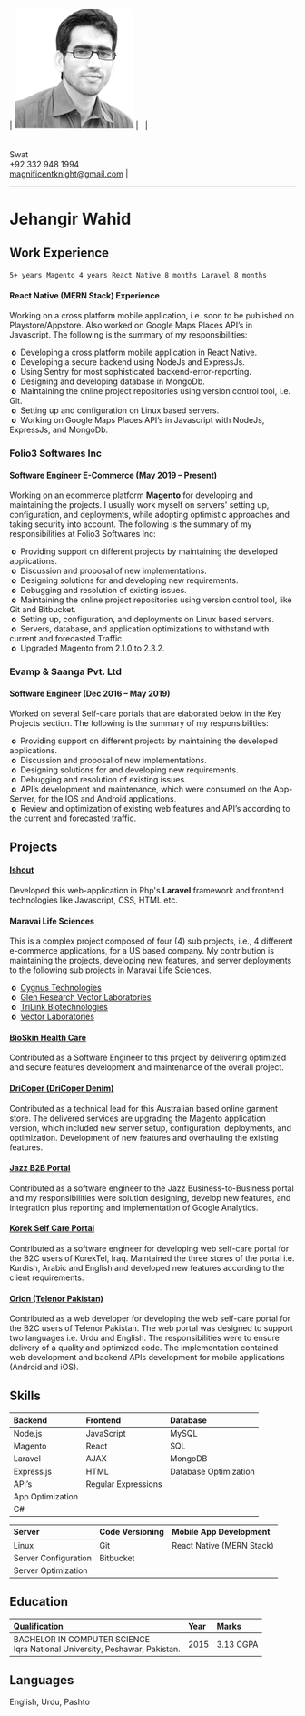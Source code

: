 <link rel="shortcut icon" type="image/x-icon" href="favicon.ico">

| <img class="my-img" src="assets/images/my_img.png" width="210" /> | <span>&nbsp;</span> | <br /><br /><br /> Swat <br /> +92 332 948 1994 <br /> magnificentknight@gmail.com |

<hr />

# Jehangir Wahid

## Work Experience
`5+ years`&nbsp; `Magento 4 years`&nbsp; `React Native 8 months`&nbsp; `Laravel 8 months`

#### React Native (MERN Stack) Experience
Working on a cross platform mobile application, i.e. soon to be published on Playstore/Appstore. Also worked on Google Maps Places API’s in Javascript. The following is the summary of my responsibilities:

<strong>&nbsp;o&nbsp;</strong> Developing a cross platform mobile application in React Native.<br />
<strong>&nbsp;o&nbsp;</strong> Developing a secure backend using NodeJs and ExpressJs.<br />
<strong>&nbsp;o&nbsp;</strong> Using Sentry for most sophisticated backend-error-reporting.<br />
<strong>&nbsp;o&nbsp;</strong> Designing and developing database in MongoDb.<br />
<strong>&nbsp;o&nbsp;</strong> Maintaining the online project repositories using version control tool, i.e. Git.<br />
<strong>&nbsp;o&nbsp;</strong> Setting up and configuration on Linux based servers.<br />
<strong>&nbsp;o&nbsp;</strong> Working on Google Maps Places API’s in Javascript with NodeJs, ExpressJs, and MongoDb.

### Folio3 Softwares Inc

#### Software Engineer E-Commerce (May 2019 – Present)

Working on an ecommerce platform **Magento** for developing and maintaining the projects. I usually work myself on servers' setting up, configuration, and deployments, while adopting optimistic approaches and taking security into account. The following is the summary of my responsibilities at Folio3 Softwares Inc: 

<strong>&nbsp;o&nbsp;</strong> Providing support on different projects by maintaining the developed applications.<br />
<strong>&nbsp;o&nbsp;</strong> Discussion and proposal of new implementations.<br />
<strong>&nbsp;o&nbsp;</strong> Designing solutions for and developing new requirements.<br />
<strong>&nbsp;o&nbsp;</strong> Debugging and resolution of existing issues.<br />
<strong>&nbsp;o&nbsp;</strong> Maintaining the online project repositories using version control tool, like Git and Bitbucket.<br />
<strong>&nbsp;o&nbsp;</strong> Setting up, configuration, and deployments on Linux based servers.<br />
<strong>&nbsp;o&nbsp;</strong> Servers, database, and application optimizations to withstand with current and forecasted Traffic.<br />
<strong>&nbsp;o&nbsp;</strong> Upgraded Magento from 2.1.0 to 2.3.2.

### Evamp & Saanga Pvt. Ltd

#### Software Engineer (Dec 2016 – May 2019) 

Worked on several Self-care portals that are elaborated below in the Key Projects section. The following is the summary of my responsibilities: 

<strong>&nbsp;o&nbsp;</strong> Providing support on different projects by maintaining the developed applications.<br />
<strong>&nbsp;o&nbsp;</strong> Discussion and proposal of new implementations.<br />
<strong>&nbsp;o&nbsp;</strong> Designing solutions for and developing new requirements.<br />
<strong>&nbsp;o&nbsp;</strong> Debugging and resolution of existing issues.<br />
<strong>&nbsp;o&nbsp;</strong> API’s development and maintenance, which were consumed on the App-Server, for the IOS and Android applications.<br />
<strong>&nbsp;o&nbsp;</strong> Review and optimization of existing web features and API’s according to the current and forecasted traffic.

## Projects

#### [Ishout](http://www.ishout.ae/)

Developed this web-application in Php's **Laravel** framework and frontend technologies like Javascript, CSS, HTML etc.
  
#### Maravai Life Sciences 

This is a complex project composed of four (4) sub projects, i.e., 4 different e-commerce applications, for a US based company. My contribution is maintaining the projects, developing new features, and server deployments to the following sub projects in Maravai Life Sciences. 

<strong>&nbsp;o&nbsp;</strong> [Cygnus Technologies](https://www.cygnustechnologies.com/)<br />
<strong>&nbsp;o&nbsp;</strong> [Glen Research Vector Laboratories](https://www.glenresearch.com/)<br />
<strong>&nbsp;o&nbsp;</strong> [TriLink Biotechnologies](https://www.trilinkbiotech.com/)<br />
<strong>&nbsp;o&nbsp;</strong> [Vector Laboratories](https://vectorlabs.com/)

#### [BioSkin Health Care](https://bioskin.com/)

Contributed as a Software Engineer to this project by delivering optimized and secure features development and maintenance of the overall project. 

#### [DriCoper (DriCoper Denim)](https://dricoper.com.au/)

Contributed as a technical lead for this Australian based online garment store. The delivered services are upgrading the Magento application version, which included new server setup, configuration, deployments, and optimization. Development of new features and overhauling the existing features. 

#### [Jazz B2B Portal](https://businessworld.jazz.com.pk/)

Contributed as a software engineer to the Jazz Business-to-Business portal and my responsibilities were solution designing, develop new features, and integration plus reporting and implementation of Google Analytics. 

#### [Korek Self Care Portal](https://www.korektel.com/)

Contributed as a software engineer for developing web self-care portal for the B2C users of KorekTel, Iraq. Maintained the three stores of the portal i.e. Kurdish, Arabic and English and developed new features according to the client requirements. 

#### [Orion (Telenor Pakistan)](https://www.telenor.com.pk/) 

Contributed as a web developer for developing the web self-care portal for the B2C users of Telenor Pakistan. The web portal was designed to support two languages i.e. Urdu and English. The responsibilities were to ensure delivery of a quality and optimized code. The implementation contained web development and backend APIs development for mobile applications (Android and iOS).

## Skills

| Backend | Frontend | Database |
|:--------|:---------|:---------|
| Node.js | JavaScript | MySQL |
| Magento | React | SQL |
| Laravel | AJAX | MongoDB |
| Express.js | HTML | Database Optimization |
| API’s | Regular Expressions | 
| App Optimization |
| C# |

| Server | Code Versioning | Mobile App Development |
|:-------|:----------------|:-----------------------|
| Linux | Git | React Native (MERN Stack) |
| Server Configuration | Bitbucket |
| Server Optimization |

## Education

| Qualification | Year | Marks|
|:--------------|:-----|:-----|
| BACHELOR IN COMPUTER SCIENCE <br /> Iqra National University, Peshawar, Pakistan. | 2015 | 3.13 CGPA |

## Languages
English, Urdu, Pashto
